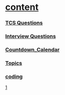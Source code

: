 <link rel="stylesheet" href="./test/style.css">

# [content](https://devnamdev2003.github.io/md/)

### [TCS Questions](./randum/tcs_question.md)

### [Interview Questions](./interview_questions/interview_questions.md)

### [Countdown_Calendar](./Countdown_Calendar/index.html)

### [Topics](./Topics/topic.md)

### [coding](./randum/coding_questions.md)

[1](https://youtu.be/VysIMOguaJs?si=aE9UCGJ4SOQTGDfW)
